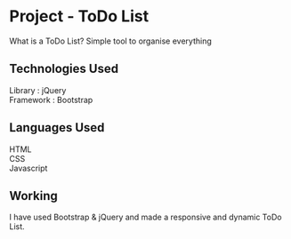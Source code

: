 # Project - ToDo List
What is a ToDo List? Simple tool to organise everything


## Technologies Used
Library : jQuery </br>
Framework : Bootstrap

## Languages Used
HTML </br>
CSS </br>
Javascript

## Working
I have used Bootstrap & jQuery and made a responsive and dynamic ToDo List.


